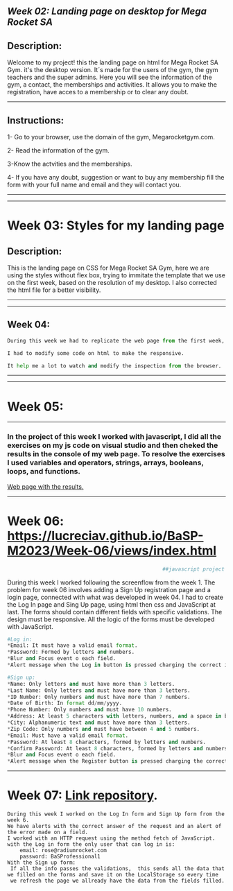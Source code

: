 <em> Week 02: Landing page on desktop for Mega Rocket SA </em>
---
## Description:
Welcome to my project! this the landing page on html for Mega Rocket SA Gym. it's the desktop version. It´s made for the users of the gym, the gym teachers and the super admins. Here you will see the information of the gym, a contact, the memberships and activities. It allows you to make the registration, have acces to a membership or to clear any doubt. 

---
## Instructions:

1- Go to your browser, use the domain of the gym, Megarocketgym.com.

2- Read the information of the gym.

3-Know the actvities and the memberships.

4- If you have any doubt, suggestion or want to buy any membership fill the form with your full name and email and they will contact you.

---
---

# Week 03: Styles for my landing page


## Description: 
This is the landing page on CSS for Mega Rocket SA Gym, here we are using the styles without flex box, trying to immitate the template that we use on the first week, based on the resolution of my desktop.
I also corrected the html file for a better visibility.

---
---

## Week 04:

```python
During this week we had to replicate the web page from the first week, we used responsive design, according to mobile first and then we did the responsive for tablet and desktop adding flexbox and media query in case we needed to use it.

I had to modify some code on html to make the responsive. 

It help me a lot to watch and modify the inspection from the browser.
```

-----
----
# Week 05:
----

### **In the project of this week I worked with javascript, I did all the exercises on my js code on visual studio and then cheked the results in the console of my web page. To resolve the exercises I used variables and operators, strings, arrays, booleans, loops, and functions.**
[Web page with the results.](https://lucreciav.github.io/BaSP-M2023/Week-05/) 

---
 # Week 06: https://lucreciav.github.io/BaSP-M2023/Week-06/views/index.html
```python
                                                  ##javascript project
```
During this week I worked following the screenflow from the week 1. The problem for week 06 involves adding a Sign Up registration page and a login page, connected with what was developed in week 04. I had to create the Log In page and Sing Up page, using html then css and JavaScript at last.
The forms should contain different fields with specific validations. The design must be responsive. All the logic of the forms must be developed with JavaScript.

```python
#Log in: 
*Email: It must have a valid email format.
*Password: Formed by letters and numbers.
*Blur and Focus event o each field.
*Alert message when the Log in button is pressed charging the correct information of the fields or showing the invalid field.
```
```python
#Sign up:
*Name: Only letters and must have more than 3 letters.
*Last Name: Only letters and must have more than 3 letters.
*ID Number: Only numbers and must have more than 7 numbers.
*Date of Birth: In format dd/mm/yyyy.
*Phone Number: Only numbers and must have 10 numbers.
*Address: At least 5 characters with letters, numbers, and a space in between.
*City: Alphanumeric text and must have more than 3 letters.
*Zip Code: Only numbers and must have between 4 and 5 numbers.
*Email: Must have a valid email format.
*Password: At least 8 characters, formed by letters and numbers.
*Confirm Password: At least 8 characters, formed by letters and numbers and match with Password.
*Blur and Focus event o each field.
*Alert message when the Register button is pressed charging the correct information of the fields or showing the invalid field.
```
---
 # Week 07: [Link repository]( https://lucreciav.github.io/BaSP-M2023/Week-07/views/index.html).

```
During this week I worked on the Log In form and Sign Up form from the week 6.
We have alerts with the correct answer of the request and an alert of the error made on a field.
I worked with an HTTP request using the method fetch of JavaScript.
with the Log in form the only user that can log in is:
	email: rose@radiumrocket.com
	password: BaSProfessional1
With the Sign up form:
 If all the info passes the validations,  this sends all the data that we filled on the forms and save it on the LocalStorage so every time
 we refresh the page we allready have the data from the fields filled.
